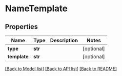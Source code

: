# NameTemplate

## Properties
Name | Type | Description | Notes
------------ | ------------- | ------------- | -------------
**type** | **str** |  | [optional] 
**template** | **str** |  | [optional] 

[[Back to Model list]](../README.md#documentation-for-models) [[Back to API list]](../README.md#documentation-for-api-endpoints) [[Back to README]](../README.md)


